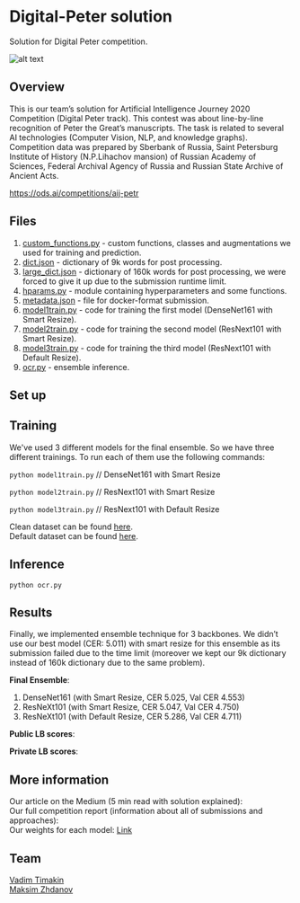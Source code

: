 # Digital-Peter solution
Solution for Digital Peter competition.

![alt text](https://github.com/t0efL/Digital-Peter/blob/main/img.jpg)

## Overview

This is our team’s solution for Artificial Intelligence Journey 2020 Competition (Digital Peter track). This contest was about line-by-line recognition of Peter the Great’s manuscripts. The task is related to several AI technologies (Computer Vision, NLP, and knowledge graphs). Competition data was prepared by Sberbank of Russia, Saint Petersburg Institute of History (N.P.Lihachov mansion) of Russian Academy of Sciences, Federal Archival Agency of Russia and Russian State Archive of Ancient Acts.

https://ods.ai/competitions/aij-petr

## Files
1. [custom_functions.py](https://github.com/t0efL/Digital-Peter/blob/main/custom_functions.py) - custom functions, classes and augmentations we used for training and prediction.
2. [dict.json](https://github.com/t0efL/Digital-Peter/blob/main/dict.json) - dictionary of 9k words for post processing.
3. [large_dict.json](https://github.com/t0efL/Digital-Peter/blob/main/large_dict.json) - dictionary of 160k words for post processing, we were forced to give it up due to the submission runtime limit.
4. [hparams.py](https://github.com/t0efL/Digital-Peter/blob/main/hparams.py) - module containing hyperparameters and some functions.
5. [metadata.json](https://github.com/t0efL/Digital-Peter/blob/main/metadata.json) - file for docker-format submission.
6. [model1train.py](https://github.com/t0efL/Digital-Peter/blob/main/model1train.py) - code for training the first model (DenseNet161 with Smart Resize).
7. [model2train.py](https://github.com/t0efL/Digital-Peter/blob/main/model2train.py) - code for training the second model (ResNext101 with Smart Resize).
8. [model3train.py](https://github.com/t0efL/Digital-Peter/blob/main/model3train.py) - code for training the third model (ResNext101 with Default Resize).
9. [ocr.py](https://github.com/t0efL/Digital-Peter/blob/main/ocr.py) - ensemble inference.

## Set up

## Training
We've used 3 different models for the final ensemble. So we have three different trainings. To run each of them use the following commands:

`python model1train.py`  // DenseNet161 with Smart Resize

`python model2train.py`  // ResNext101 with Smart Resize

`python model3train.py`  // ResNext101 with Default Resize

Clean dataset can be found [here](https://drive.google.com/file/d/1Qki21iEcg_iwMo3kWuaHi5AlxxpLKpof/view).  
Default dataset can be found [here](https://drive.google.com/file/d/1GyeiNYTh3a1S-CukmLJmbLkAWjnSpmja/view?usp=sharing).

## Inference

`python ocr.py`

## Results

Finally, we implemented ensemble technique for 3 backbones. We didn’t use our best model (CER: 5.011) with smart resize for this ensemble as its submission failed due to the time limit (moreover we kept our 9k dictionary instead of 160k dictionary due to the same problem).

**Final Ensemble**:
1. DenseNet161 (with Smart Resize, CER 5.025, Val CER 4.553)
2. ResNeXt101 (with Smart Resize, CER 5.047, Val CER 4.750)
3. ResNeXt101 (with Default Resize, CER 5.286, Val CER 4.711)

**Public LB scores**:

**Private LB scores**:


## More information
Our article on the Medium (5 min read with solution explained):  
Our full competition report (information about all of submissions and approaches):  
Our weights for each model: [Link](https://drive.google.com/drive/folders/1UYH9q7BvZnBEUL8VxbjpOr-5uZGljFCj?usp=sharing)

## Team
[Vadim Timakin](https://github.com/t0efL)  
[Maksim Zhdanov](https://github.com/xzcodes)
